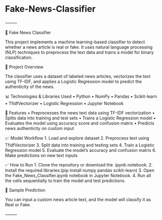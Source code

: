 # Fake-News-Classifier

⸻

📰 Fake News Classifier

This project implements a machine learning-based classifier to detect whether a news article is real or fake. It uses natural language processing (NLP) techniques to preprocess the text data and trains a model for binary classification.

📂 Project Overview

The classifier uses a dataset of labeled news articles, vectorizes the text using TF-IDF, and applies a Logistic Regression model to predict the authenticity of the news.

📊 Technologies & Libraries Used
	•	Python
	•	NumPy
	•	Pandas
	•	Scikit-learn
	•	TfidfVectorizer
	•	Logistic Regression
	•	Jupyter Notebook

🚀 Features
	•	Preprocesses the news text data using TF-IDF vectorization
	•	Splits data into training and test sets
	•	Trains a Logistic Regression model
	•	Evaluates the model using accuracy score and confusion matrix
	•	Predicts news authenticity on custom input

📈 Model Workflow
	1.	Load and explore dataset
	2.	Preprocess text using TfidfVectorizer
	3.	Split data into training and testing sets
	4.	Train a Logistic Regression model
	5.	Evaluate the model’s accuracy and confusion matrix
	6.	Make predictions on new text inputs

✅ How to Run
	1.	Clone the repository or download the .ipynb notebook.
	2.	Install the required libraries:(pip install numpy pandas scikit-learn)
	3.	Open the Fake_News_Classifier.ipynb notebook in Jupyter Notebook.
	4.	Run all the cells sequentially to train the model and test predictions.

📌 Sample Prediction

You can input a custom news article text, and the model will classify it as Real or Fake.

⸻
